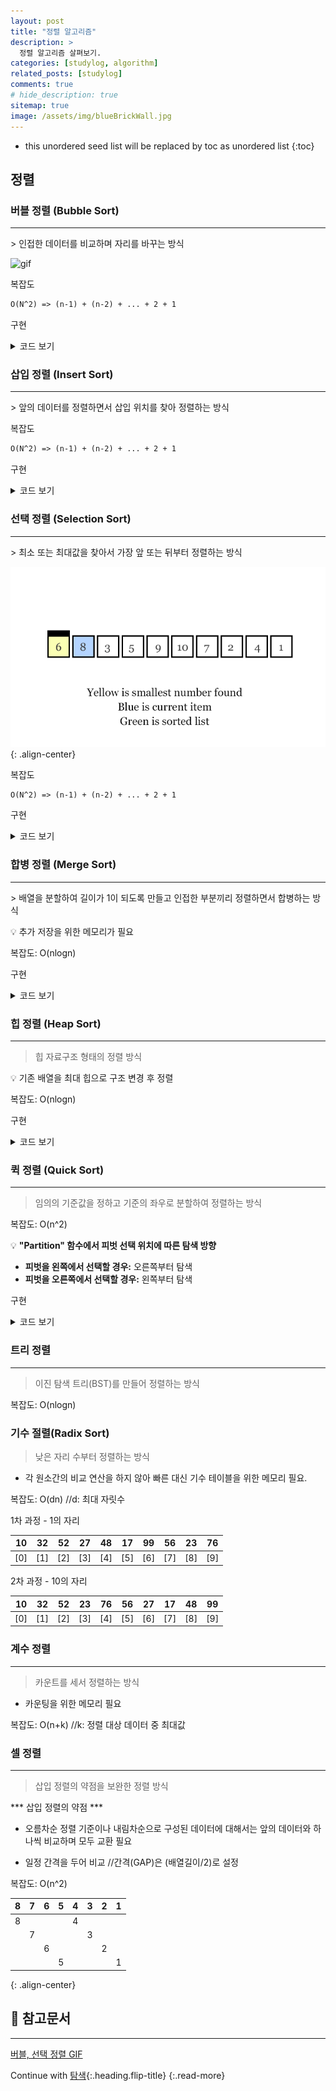 ```yaml
---
layout: post
title: "정렬 알고리즘"
description: >
  정렬 알고리즘 살펴보기.
categories: [studylog, algorithm]
related_posts: [studylog]
comments: true
# hide_description: true
sitemap: true
image: /assets/img/blueBrickWall.jpg
---
```


* this unordered seed list will be replaced by toc as unordered list 
{:toc}

## 정렬

### 버블 정렬 (Bubble Sort)
<hr/>
> 인접한 데이터를 비교하며 자리를 바꾸는 방식

![gif](https://miro.medium.com/v2/resize:fit:640/format:webp/1*7seGXJi3te9beNfpAvFXEQ.gif)

복잡도
```md 
O(N^2) => (n-1) + (n-2) + ... + 2 + 1
```

구현
<details>
<summary>코드 보기</summary>
<div markdown="1">

```java
// 버블 정렬
public class _BubbleSort {
    public static void bubbleSort(int[] arr) {
        int n = arr.length;
        for (int i = 0; i < n - 1; i++) {
            for (int j = 0; j < n - 1; j++) {
                if (arr[j] > arr[j + 1]) {
                    swap(arr, j, j + 1);
                }
            }
        }

        System.out.println(Arrays.toString(arr));
    }

    public static void swap(int[] arr, int i, int j) {
        int temp = arr[i];
        arr[i] = arr[j];
        arr[j] = temp;
    }

    public static void main(String[] args) {
        int[] arr = {7, 3, 9, 1, 5, 10, 2, 8, 6, 4};

        bubbleSort(arr);
    }
}
```
</div>
</details>

### 삽입 정렬 (Insert Sort) 
<hr/>
> 앞의 데이터를 정렬하면서 삽입 위치를 찾아 정렬하는 방식

복잡도
```md
O(N^2) => (n-1) + (n-2) + ... + 2 + 1
```
구현
<details>
<summary>코드 보기</summary>
<div markdown="1">

```java
// 삽입 정렬
    public static void insertionSort(int[] arr) {
        int n = arr.length;

        for (int i = 1; i < n; i++) {
            if (arr[i] < arr[i - 1]) {
                int j = i;
                while (j > 0) {
                    if (arr[j] < arr[j - 1]) {
                        swap(arr, j, j - 1);
                    }
                    j--;
                }
            }
        }
    }
```
</div>
</details>

### 선택 정렬 (Selection Sort) 
<hr/>
> 최소 또는 최대값을 찾아서 가장 앞 또는 뒤부터 정렬하는 방식

![image](/assets/study/front&back_Image/selectionEg02.gif){: .align-center}

복잡도
```md
O(N^2) => (n-1) + (n-2) + ... + 2 + 1
```
구현
<details>
<summary>코드 보기</summary>
<div markdown="1">

```java
// 선택 정렬
public class _SelectionSort {
    public static void selectionSort(int[] arr) {
        int n = arr.length;

        for (int i = 0; i < n - 1; i++) {
            int minIdx = i;
            for (int j = i + 1; j < n; j++) {
                if (arr[j] < arr[minIdx]) {
                    minIdx = j;
                }
            }
            swap(arr, i, minIdx);
        }
    }

    private static void swap(int[] arr, int i, int j) {
        int temp = arr[i];
        arr[i] = arr[j];
        arr[j] = temp;
    }

    public static void main(String[] args) {
        int[] arr = {7, 3, 9, 1, 5, 10, 2, 8, 6, 4};

        System.out.println(STR."정렬 전: \{Arrays.toString(arr)}");
        selectionSort(arr);
        System.out.println(STR."정렬 전: \{Arrays.toString(arr)}");
    }
}
```
</div>
</details>

### 합병 정렬 (Merge Sort)
<hr/>
> 배열을 분할하여 길이가 1이 되도록 만들고 인접한 부분끼리 정렬하면서 합병하는 방식

💡 추가 저장을 위한 메모리가 필요

복잡도: O(nlogn)

구현
<details>
<summary>코드 보기</summary>
<div markdown="1">

```java
// 선택 정렬
public class _MergeSort {
    public static void mergeSort(int[] arr, int[] tmp, int left, int right) {
        if (left < right) {
            int mid = (left + right) / 2;
            mergeSort(arr, tmp, left, mid);
            mergeSort(arr, tmp, mid + 1, right);
            merge(arr, tmp, left, right, mid);
        }
    }

    private static void merge(int[] arr, int[] tmp, int left, int right, int mid) {
        int p = left;
        int q = mid + 1;
        int idx = p;

        while (p <= mid || q <= right) { // 유효범위 체크
            if (p <= mid && q <= right) {
                if (arr[p] <= arr[q]) {
                    tmp[idx++] = arr[p++];
                } else {
                    tmp[idx++] = arr[q++];
                }
            } else if (p <= mid && q > right) { // 왼편이 더 많은 경우
                tmp[idx++] = arr[p++];
            } else { // 오른편이 많은 경우
                tmp[idx++] = arr[q++];
            }
        }

        // 정렬된 임시 배열로 기존 배열을 정렬
        for (int i = left; i <= right; i++) {
            arr[i] = tmp[i];
        }
    }

    public static void main(String[] args) {
        int[] arr = {7, 3, 9, 1, 5, 10, 2, 8, 6, 4};
        int[] tmp = new int[arr.length];

        System.out.println(STR."정렬 전: \{Arrays.toString(arr)}");
        mergeSort(arr, tmp, 0, arr.length - 1);
        System.out.println(STR."정렬 전: \{Arrays.toString(arr)}");
    }
}
```
</div>
</details>

### 힙 정렬 (Heap Sort)
<hr/>

> 힙 자료구조 형태의 정렬 방식

💡 기존 배열을 최대 힙으로 구조 변경 후 정렬

복잡도: O(nlogn)

구현
<details>
<summary>코드 보기</summary>
<div markdown="1">

```java
public class _HeapSort {
    public static void heapSort(int[] arr) {
        for (int i = arr.length / 2 - 1; i >= 0; i--) {
            heapify(arr, i, arr.length);
        }

        for (int i = arr.length - 1; i > 0; i--) {
            swap(arr, 0, i);
            heapify(arr, 0, i);
        }
    }

    private static void heapify(int[] arr, int parentIdx, int size) {
        int leftIdx = 2 * parentIdx + 1;
        int rightIdx = 2 * parentIdx + 2;
        int maxIdx = parentIdx;

        if (leftIdx < size && arr[maxIdx] < arr[leftIdx]) {
            maxIdx = leftIdx;
        }

        if (rightIdx < size && arr[maxIdx] < arr[rightIdx]) {
            maxIdx = rightIdx;
        }

        if (parentIdx != maxIdx) {
            swap(arr, maxIdx, parentIdx);
            heapify(arr, maxIdx, size);
        }
    }

    public static void swap(int[] arr, int i, int j) {
        int temp = arr[i];
        arr[i] = arr[j];
        arr[j] = temp;
    }

    public static void main(String[] args) {
        int[] arr = {7, 3, 9, 1, 5, 10, 2, 8, 6, 4};

        System.out.println(STR."정렬 전: \{Arrays.toString(arr)}");
        heapSort(arr);
        System.out.println(STR."정렬 전: \{Arrays.toString(arr)}");
    }
}
```
</div>
</details>

### 퀵 정렬 (Quick Sort)
<hr/>

> 임의의 기준값을 정하고 기준의 좌우로 분할하여 정렬하는 방식

복잡도: O(n^2)<br>

💡 **"Partition" 함수에서 피벗 선택 위치에 따른 탐색 방향**

- **피벗을 왼쪽에서 선택할 경우:** 오른쪽부터 탐색
- **피벗을 오른쪽에서 선택할 경우:** 왼쪽부터 탐색


구현
<details>
<summary>코드 보기</summary>
<div markdown="1">

```java
public class _QuickSort {
    public static void quickSort(int[] arr, int left, int right) {
        if (left >= right) {
            return;
        }

        int pivot = partition(arr, left, right);

        quickSort(arr, left, pivot - 1);
        quickSort(arr, pivot + 1, right);
    }

    public static int partition(int[] arr, int left, int right) {
        int pivot = arr[left];
        int i = left;
        int j = right;
        while (i < j) {
            /**
             * 오른쪽에서 시작하는 이유
             * - 피벗은 왼쪽 끝에 있기 때문에 피벗보다 작은 값을 찾았을 때 바로 교환 가능.
             * - 왼쪽부터 시작 시 큰 값과 피벗이 교환될 가능성이 큼.
             */
            while (arr[j] > pivot && i < j) {
                j--;
            }

            while (arr[i] <= pivot && i < j) {
                i++;
            }
            swap(arr, i, j);
        }
        swap(arr, left, i);
        return i;
    }

    public static void swap(int[] arr, int i, int j) {
        int temp = arr[i];
        arr[i] = arr[j];
        arr[j] = temp;
    }

    public static void main(String[] args) {
        int[] arr = {7, 3, 9, 1, 5, 10, 2, 8, 6, 4};

        System.out.println(STR."정렬 전: \{Arrays.toString(arr)}");
        quickSort(arr, 0, arr.length - 1);
        System.out.println(STR."정렬 전: \{Arrays.toString(arr)}");
    }
}
```

```py
def quick_sort(array,start,end):
    if start >= end:
        return
    pivot = start
    left, right = start + 1, end
    while(left <= right):
        while(left <= end and array[left] <= array[pivot]):
            left +=1
        while(right > start and array[right] >= array[pivot]):
            right -=1
        if(left >right):
            array[right],array[pivot] = array[pivot],array[right]
        else:
            array[left],array[right] = array[right] ,array[left]
    
    quick_sort(array, start, right-1)
    quick_sort(array, right+1, end)

arr = [4,2,3,1,9,7]

quick_sort(arr,0,len(arr)-1)
print(arr)
```
</div>
</details>

### 트리 정렬 
<hr/>

> 이진 탐색 트리(BST)를 만들어 정렬하는 방식

복잡도: O(nlogn)

### 기수 절렬(Radix Sort)
>  낮은 자리 수부터 정렬하는 방식
- 각 원소간의 비교 연산을 하지 않아 빠른 대신 기수 테이블을 위한 메모리 필요.

복잡도: O(dn) //d: 최대 자릿수

1차 과정 - 1의 자리<br>

|10|32|52|27|48|17|99|56|23|76|
|:--:|:--:|:--:|:--:|:--:|:--:|:--:|:--:|:--:|:--:|
|[0]|[1]|[2]|[3]|[4]|[5]|[6]|[7]|[8]|[9]|

2차 과정 - 10의 자리<br>

|10|32|52|23|76|56|27|17|48|99|
|:--:|:--:|:--:|:--:|:--:|:--:|:--:|:--:|:--:|:--:|
|[0]|[1]|[2]|[3]|[4]|[5]|[6]|[7]|[8]|[9]|


### 계수 정렬
<hr/>

> 카운트를 세서 정렬하는 방식
- 카운팅을 위한 메모리 필요

복잡도: O(n+k) //k: 정렬 대상 데이터 중 최대값

### 셀 정렬
<hr/>

> 삽입 정렬의 약점을 보완한 정렬 방식

*** 삽입 정렬의 약점 ***<br>
- 오름차순 정렬 기준이나 내림차순으로 구성된 데이터에 대해서는 앞의 데이터와 하나씩 비교하며 모두 교환 필요

- 일정 간격을 두어 비교 //간격(GAP)은 (배열길이/2)로 설정

복잡도: O(n^2)

|8|7|6|5|4|3|2|1|
|:--:|:--:|:--:|:--:|:--:|:--:|:--:|:--:|
|8||||4||||
||7||||3|||
|||6||||2||
||||5||||1|
{: .align-center}

## 📄 참고문서
<hr>
<a href="https://s-satsangi.medium.com/insertion-sort-selection-sort-and-bubble-sort-5eb16d55a4de">버블, 선택 정렬 GIF</a> 

Continue with [탐색](2023-03-02-탐색.md){:.heading.flip-title}
{:.read-more}